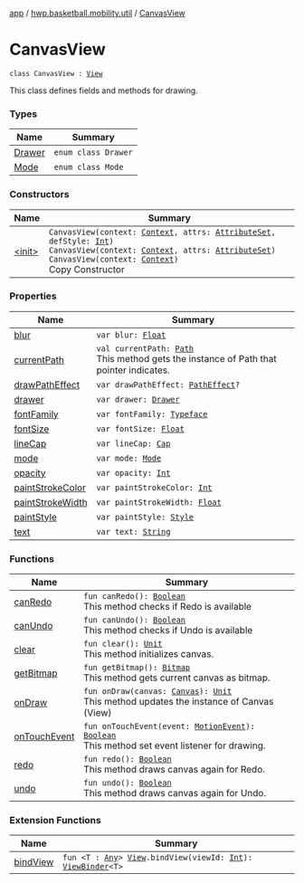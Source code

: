 [app](../../index.md) / [hwp.basketball.mobility.util](../index.md) / [CanvasView](.)

# CanvasView

`class CanvasView : `[`View`](https://developer.android.com/reference/android/view/View.html)

This class defines fields and methods for drawing.

### Types

| Name | Summary |
|---|---|
| [Drawer](-drawer/index.md) | `enum class Drawer` |
| [Mode](-mode/index.md) | `enum class Mode` |

### Constructors

| Name | Summary |
|---|---|
| [&lt;init&gt;](-init-.md) | `CanvasView(context: `[`Context`](https://developer.android.com/reference/android/content/Context.html)`, attrs: `[`AttributeSet`](https://developer.android.com/reference/android/util/AttributeSet.html)`, defStyle: `[`Int`](https://kotlinlang.org/api/latest/jvm/stdlib/kotlin/-int/index.html)`)`<br>`CanvasView(context: `[`Context`](https://developer.android.com/reference/android/content/Context.html)`, attrs: `[`AttributeSet`](https://developer.android.com/reference/android/util/AttributeSet.html)`)`<br>`CanvasView(context: `[`Context`](https://developer.android.com/reference/android/content/Context.html)`)`<br>Copy Constructor |

### Properties

| Name | Summary |
|---|---|
| [blur](blur.md) | `var blur: `[`Float`](https://kotlinlang.org/api/latest/jvm/stdlib/kotlin/-float/index.html) |
| [currentPath](current-path.md) | `val currentPath: `[`Path`](https://developer.android.com/reference/android/graphics/Path.html)<br>This method gets the instance of Path that pointer indicates. |
| [drawPathEffect](draw-path-effect.md) | `var drawPathEffect: `[`PathEffect`](https://developer.android.com/reference/android/graphics/PathEffect.html)`?` |
| [drawer](drawer.md) | `var drawer: `[`Drawer`](-drawer/index.md) |
| [fontFamily](font-family.md) | `var fontFamily: `[`Typeface`](https://developer.android.com/reference/android/graphics/Typeface.html) |
| [fontSize](font-size.md) | `var fontSize: `[`Float`](https://kotlinlang.org/api/latest/jvm/stdlib/kotlin/-float/index.html) |
| [lineCap](line-cap.md) | `var lineCap: `[`Cap`](https://developer.android.com/reference/android/graphics/Paint/Cap.html) |
| [mode](mode.md) | `var mode: `[`Mode`](-mode/index.md) |
| [opacity](opacity.md) | `var opacity: `[`Int`](https://kotlinlang.org/api/latest/jvm/stdlib/kotlin/-int/index.html) |
| [paintStrokeColor](paint-stroke-color.md) | `var paintStrokeColor: `[`Int`](https://kotlinlang.org/api/latest/jvm/stdlib/kotlin/-int/index.html) |
| [paintStrokeWidth](paint-stroke-width.md) | `var paintStrokeWidth: `[`Float`](https://kotlinlang.org/api/latest/jvm/stdlib/kotlin/-float/index.html) |
| [paintStyle](paint-style.md) | `var paintStyle: `[`Style`](https://developer.android.com/reference/android/graphics/Paint/Style.html) |
| [text](text.md) | `var text: `[`String`](https://kotlinlang.org/api/latest/jvm/stdlib/kotlin/-string/index.html) |

### Functions

| Name | Summary |
|---|---|
| [canRedo](can-redo.md) | `fun canRedo(): `[`Boolean`](https://kotlinlang.org/api/latest/jvm/stdlib/kotlin/-boolean/index.html)<br>This method checks if Redo is available |
| [canUndo](can-undo.md) | `fun canUndo(): `[`Boolean`](https://kotlinlang.org/api/latest/jvm/stdlib/kotlin/-boolean/index.html)<br>This method checks if Undo is available |
| [clear](clear.md) | `fun clear(): `[`Unit`](https://kotlinlang.org/api/latest/jvm/stdlib/kotlin/-unit/index.html)<br>This method initializes canvas. |
| [getBitmap](get-bitmap.md) | `fun getBitmap(): `[`Bitmap`](https://developer.android.com/reference/android/graphics/Bitmap.html)<br>This method gets current canvas as bitmap. |
| [onDraw](on-draw.md) | `fun onDraw(canvas: `[`Canvas`](https://developer.android.com/reference/android/graphics/Canvas.html)`): `[`Unit`](https://kotlinlang.org/api/latest/jvm/stdlib/kotlin/-unit/index.html)<br>This method updates the instance of Canvas (View) |
| [onTouchEvent](on-touch-event.md) | `fun onTouchEvent(event: `[`MotionEvent`](https://developer.android.com/reference/android/view/MotionEvent.html)`): `[`Boolean`](https://kotlinlang.org/api/latest/jvm/stdlib/kotlin/-boolean/index.html)<br>This method set event listener for drawing. |
| [redo](redo.md) | `fun redo(): `[`Boolean`](https://kotlinlang.org/api/latest/jvm/stdlib/kotlin/-boolean/index.html)<br>This method draws canvas again for Redo. |
| [undo](undo.md) | `fun undo(): `[`Boolean`](https://kotlinlang.org/api/latest/jvm/stdlib/kotlin/-boolean/index.html)<br>This method draws canvas again for Undo. |

### Extension Functions

| Name | Summary |
|---|---|
| [bindView](../android.view.-view/bind-view.md) | `fun <T : `[`Any`](https://kotlinlang.org/api/latest/jvm/stdlib/kotlin/-any/index.html)`> `[`View`](https://developer.android.com/reference/android/view/View.html)`.bindView(viewId: `[`Int`](https://kotlinlang.org/api/latest/jvm/stdlib/kotlin/-int/index.html)`): `[`ViewBinder`](../-view-binder/index.md)`<T>` |
